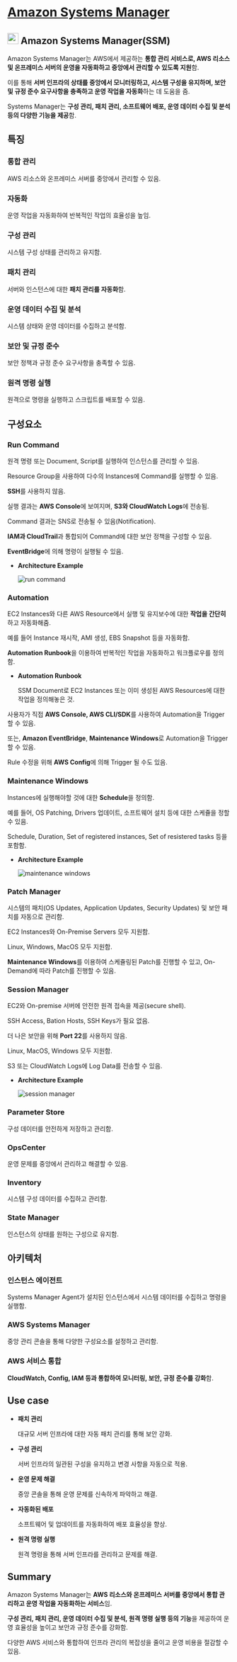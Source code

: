 # [Amazon Systems Manager](https://docs.aws.amazon.com/ko_kr/systems-manager/latest/userguide/what-is-systems-manager.html)


## <img src = "https://github.com/user-attachments/assets/c805fa4b-76fd-4a7f-ae76-405fedbe078d" width = "25" height = "25"> Amazon Systems Manager(SSM)

Amazon Systems Manager는 AWS에서 제공하는 **통합 관리 서비스로, AWS 리소스 및 온프레미스 서버의 운영을 자동화하고 중앙에서 관리할 수 있도록 지원**함. 

이를 통해 **서버 인프라의 상태를 중앙에서 모니터링하고, 시스템 구성을 유지하며, 보안 및 규정 준수 요구사항을 충족하고 운영 작업을 자동화**하는 데 도움을 줌. 

Systems Manager는 **구성 관리, 패치 관리, 소프트웨어 배포, 운영 데이터 수집 및 분석 등의 다양한 기능을 제공**함.

## 특징

### 통합 관리

AWS 리소스와 온프레미스 서버를 중앙에서 관리할 수 있음.

### 자동화

운영 작업을 자동화하여 반복적인 작업의 효율성을 높임.

### 구성 관리

시스템 구성 상태를 관리하고 유지함.


### 패치 관리

서버와 인스턴스에 대한 **패치 관리를 자동화**함.

### 운영 데이터 수집 및 분석

시스템 상태와 운영 데이터를 수집하고 분석함.

### 보안 및 규정 준수

보안 정책과 규정 준수 요구사항을 충족할 수 있음.

### 원격 명령 실행

원격으로 명령을 실행하고 스크립트를 배포할 수 있음.

## 구성요소

### Run Command

원격 명령 또는 Document, Script를 실행하여 인스턴스를 관리할 수 있음.

Resource Group을 사용하여 다수의 Instances에 Command를 실행할 수 있음.

**SSH**를 사용하지 않음.

실행 결과는 **AWS Console**에 보여지며, **S3와 CloudWatch Logs**에 전송됨.

Command 결과는 SNS로 전송될 수 있음(Notification).

**IAM과 CloudTrail**과 통합되어 Command에 대한 보안 정책을 구성할 수 있음.

**EventBridge**에 의해 명령이 실행될 수 있음.

* **Architecture Example**

    ![run command](https://github.com/user-attachments/assets/1f7a6418-e869-43e4-9047-4ce4e26bc9ef)

### Automation

EC2 Instances와 다른 AWS Resource에서 실행 및 유지보수에 대한 **작업을 간단히**하고 자동화해줌.

예를 들어 Instance 재시작, AMI 생성, EBS Snapshot 등을 자동화함.

**Automation Runbook**을 이용하여 반복적인 작업을 자동화하고 워크플로우를 정의함.

* **Automation Runbook**

    SSM Document로 EC2 Instances 또는 이미 생성된 AWS Resources에 대한 작업을 정의해놓은 것.

사용자가 직접 **AWS Console, AWS CLI/SDK**를 사용하여 Automation을 Trigger 할 수 있음.

또는, **Amazon EventBridge**, **Maintenance Windows**로 Automation을 Trigger할 수 있음.

Rule 수정을 위해 **AWS Config**에 의해 Trigger 될 수도 있음.

### Maintenance Windows

Instances에 실행해야할 것에 대한 **Schedule**을 정의함.

예를 들어, OS Patching, Drivers 업데이트, 소프트웨어 설치 등에 대한 스케쥴을 정할 수 있음.

Schedule, Duration, Set of registered instances, Set of resistered tasks 등을 포함함.

* **Architecture Example**

    ![maintenance windows](https://github.com/user-attachments/assets/200842cd-4619-478a-8758-b0653e4a0519)

### Patch Manager

시스템의 패치(OS Updates, Application Updates, Security Updates) 및 보안 패치를 자동으로 관리함.

EC2 Instances와 On-Premise Servers 모두 지원함.

Linux, Windows, MacOS 모두 지원함.

**Maintenance Windows**를 이용하여 스케쥴링된 Patch를 진행할 수 있고, On-Demand에 따라 Patch를 진행할 수 있음.

### Session Manager

EC2와 On-premise 서버에 안전한 원격 접속을 제공(secure shell).

SSH Access, Bation Hosts, SSH Keys가 필요 없음.

더 나은 보안을 위해 **Port 22**를 사용하지 않음.

Linux, MacOS, Windows 모두 지원함.

S3 또는 CloudWatch Logs에 Log Data를 전송할 수 있음.

* **Architecture Example**

    ![session manager](https://github.com/user-attachments/assets/5f2b6edd-3885-43fc-b58a-14a5a30dac20)

### Parameter Store

구성 데이터를 안전하게 저장하고 관리함.

### OpsCenter

운영 문제를 중앙에서 관리하고 해결할 수 있음.

### Inventory

시스템 구성 데이터를 수집하고 관리함.

### State Manager

인스턴스의 상태를 원하는 구성으로 유지함.

## 아키텍처

### 인스턴스 에이전트

Systems Manager Agent가 설치된 인스턴스에서 시스템 데이터를 수집하고 명령을 실행함.

### AWS Systems Manager

중앙 관리 콘솔을 통해 다양한 구성요소를 설정하고 관리함.

### AWS 서비스 통합

**CloudWatch, Config, IAM 등과 통합하여 모니터링, 보안, 규정 준수를 강화**함.

## Use case

* **패치 관리**

    대규모 서버 인프라에 대한 자동 패치 관리를 통해 보안 강화.

* **구성 관리**

    서버 인프라의 일관된 구성을 유지하고 변경 사항을 자동으로 적용.

* **운영 문제 해결**

    중앙 콘솔을 통해 운영 문제를 신속하게 파악하고 해결.

* **자동화된 배포**

    소프트웨어 및 업데이트를 자동화하여 배포 효율성을 향상.

* **원격 명령 실행**

    원격 명령을 통해 서버 인프라를 관리하고 문제를 해결.

## Summary

Amazon Systems Manager는 **AWS 리소스와 온프레미스 서버를 중앙에서 통합 관리하고 운영 작업을 자동화하는 서비스**임. 

**구성 관리, 패치 관리, 운영 데이터 수집 및 분석, 원격 명령 실행 등의 기능**을 제공하여 운영 효율성을 높이고 보안과 규정 준수를 강화함. 

다양한 AWS 서비스와 통합하여 인프라 관리의 복잡성을 줄이고 운영 비용을 절감할 수 있음. 